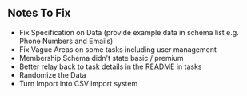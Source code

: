 ## Notes To Fix

- Fix Specification on Data (provide example data in schema list e.g. Phone Numbers and Emails)
- Fix Vague Areas on some tasks including user management
- Membership Schema didn't state basic / premium
- Better relay back to task details in the README in tasks
- Randomize the Data
- Turn Import into CSV import system

